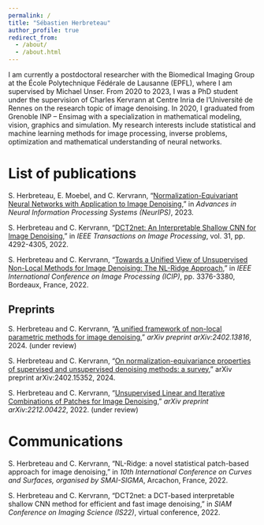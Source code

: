 ```yaml
---
permalink: /
title: "Sébastien Herbreteau"
author_profile: true
redirect_from: 
  - /about/
  - /about.html
---
```


I am currently a postdoctoral researcher with the Biomedical Imaging Group at the École Polytechnique Fédérale de Lausanne (EPFL), where I am supervised by Michael Unser. From 2020 to 2023, I was a PhD student under the supervision of Charles Kervrann at Centre Inria de l’Université de Rennes on the research topic of image denoising. In 2020, I graduated from Grenoble INP – Ensimag with a specialization in mathematical modeling, vision, graphics and simulation. My research interests include statistical and machine learning methods for image processing, inverse problems, optimization and mathematical understanding of neural networks.

List of publications
======

S. Herbreteau, E. Moebel, and C. Kervrann, “[Normalization-Equivariant Neural Networks with Application to Image Denoising](https://papers.nips.cc/paper_files/paper/2023/hash/12143893d9d37c3569dda800b95cabd9-Abstract-Conference.html),” in *Advances in Neural Information Processing Systems (NeurIPS)*, 2023.

S. Herbreteau and C. Kervrann, “[DCT2net: An Interpretable Shallow CNN for Image Denoising](https://ieeexplore.ieee.org/document/9799727),” in *IEEE Transactions on Image Processing*, vol. 31, pp. 4292-4305, 2022.

S. Herbreteau and C. Kervrann, “[Towards a Unified View of Unsupervised Non-Local Methods for Image Denoising: The NL-Ridge Approach](https://ieeexplore.ieee.org/document/9897992),” in *IEEE International Conference on Image Processing (ICIP)*, pp. 3376-3380, Bordeaux, France, 2022.

Preprints
------

S. Herbreteau and C. Kervrann, “[A unified framework of non-local parametric methods
for image denoising](https://arxiv.org/abs/2402.13816),” *arXiv preprint arXiv:2402.13816*, 2024. (under review)

S. Herbreteau and C. Kervrann, “[On normalization-equivariance properties of supervised
and unsupervised denoising methods: a survey](https://arxiv.org/abs/2402.15352),” arXiv preprint arXiv:2402.15352, 2024.

S. Herbreteau and C. Kervrann, “[Unsupervised Linear and Iterative Combinations of Patches for Image Denoising](https://arxiv.org/abs/2212.00422),” *arXiv preprint arXiv:2212.00422*, 2022. (under review)

Communications
======

S. Herbreteau and C. Kervrann, “NL-Ridge: a novel statistical patch-based approach for image denoising,”  in *10th International Conference on Curves and Surfaces, organised by SMAI-SIGMA*, Arcachon, France, 2022.

S. Herbreteau and C. Kervrann, “DCT2net: a DCT-based interpretable shallow CNN method for efficient and fast image denoising,”  in *SIAM Conference on Imaging Science (IS22)*, virtual conference, 2022.
